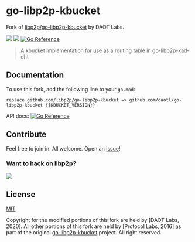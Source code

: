 # go-libp2p-kbucket

Fork of [libp2p/go-libp2p-kbucket](https://github.com/libp2p/go-libp2p-kbucket) by DAOT Labs.

[![](https://img.shields.io/badge/made%20by-Protocol%20Labs-blue.svg?style=flat-square)](https://protocol.ai)
[![](https://img.shields.io/badge/project-DAOT-red.svg?style=flat-square)](https://daot.io)
[![Go Reference](https://pkg.go.dev/badge/github.com/daotl/go-libp2p-kbucket.svg)](https://pkg.go.dev/github.com/daotl/go-libp2p-kbucket)

> A kbucket implementation for use as a routing table in go-libp2p-kad-dht

## Documentation

To use this fork, add the following line to your `go.mod`:
```
replace github.com/libp2p/go-libp2p-kbucket => github.com/daotl/go-libp2p-kbucket {{KBUCKET_VERSION}}
```

API docs: [![Go Reference](https://pkg.go.dev/badge/github.com/daotl/go-libp2p-kbucket.svg)](https://pkg.go.dev/github.com/daotl/go-libp2p-kbucket)

## Contribute

Feel free to join in. All welcome. Open an [issue](https://github.com/daotl/go-libp2p-kbucket/issues)!

### Want to hack on libp2p?

[![](https://cdn.rawgit.com/libp2p/community/master/img/contribute.gif)](https://github.com/libp2p/community/blob/master/CONTRIBUTE.md)

## License

[MIT](LICENSE)

Copyright for the modified portions of this fork are held by [DAOT Labs, 2020].
All other portions of this fork are held by [Protocol Labs, 2016] as part of the original [go-libp2p-kbucket](https://github.com/libp2p/go-libp2p-kbucket) project.
All right reserved.
